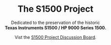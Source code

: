 <h1 align="center">
The S1500 Project
</h1>
<p align="center">
Dedicated to the preservation of the historic<BR>
<B>Texas Instruments S1500 / HP 9000 Series 1500.</B>
<BR></p>
<p align="center">Vist the <A HREF="https://github.com/johnsonjh/S1500/discussions?discussions_q=sort%3Atop">S1500 Project Discussion Board</A>.
</p>

